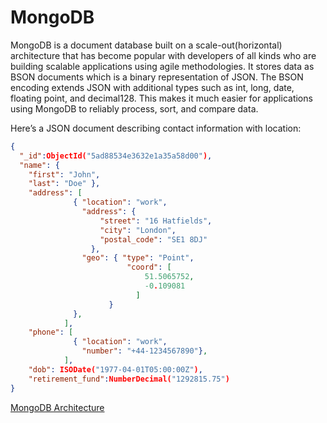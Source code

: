 # MongoDB
MongoDB is a document database built on a scale-out(horizontal) architecture that has become popular with developers of all kinds who are building scalable applications using agile methodologies. It stores data as BSON documents which is a binary representation of JSON.  The BSON encoding extends JSON with additional types such as int, long, date, floating point, and decimal128. This makes it much easier for applications using MongoDB to reliably process, sort, and compare data.

Here’s a JSON document describing contact information with location:

```json
{
  "_id":ObjectId("5ad88534e3632e1a35a58d00"),
  "name": {
    "first": "John",
    "last": "Doe" },
    "address": [
              { "location": "work",
                "address": {
                    "street": "16 Hatfields",
                    "city": "London",
                    "postal_code": "SE1 8DJ"
                  },
                "geo": { "type": "Point",
                          "coord": [
                              51.5065752,
                              -0.109081
                            ]
                      }
              },
            ],
    "phone": [
              { "location": "work",
                "number": "+44-1234567890"},
            ],
    "dob": ISODate("1977-04-01T05:00:00Z"),
    "retirement_fund":NumberDecimal("1292815.75")
}
```
[MongoDB Architecture](https://info-mongodb-com.s3.us-east-1.amazonaws.com/MongoDB_Architecture_Guide.pdf)
